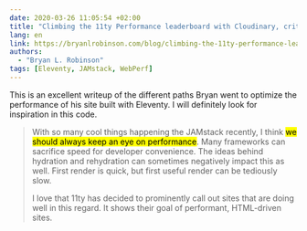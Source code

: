 ```yaml
---
date: 2020-03-26 11:05:54 +02:00
title: "Climbing the 11ty Performance leaderboard with Cloudinary, critical CSS and more"
lang: en
link: https://bryanlrobinson.com/blog/climbing-the-11ty-performance-leaderboard/
authors:
  - "Bryan L. Robinson"
tags: [Eleventy, JAMstack, WebPerf]
---
```


This is an excellent writeup of the different paths Bryan went to optimize the performance of his site built with Eleventy. I will definitely look for inspiration in this code.

> With so many cool things happening the JAMstack recently, I think <mark>we should always keep an eye on performance</mark>. Many frameworks can sacrifice speed for developer convenience. The ideas behind hydration and rehydration can sometimes negatively impact this as well. First render is quick, but first useful render can be tediously slow.
>
> I love that 11ty has decided to prominently call out sites that are doing well in this regard. It shows their goal of performant, HTML-driven sites.
